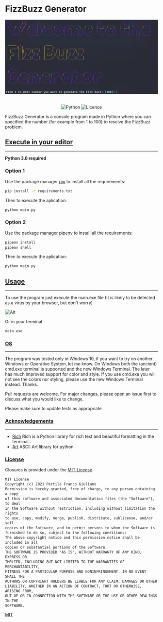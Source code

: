 # FizzBuzz Generator

![Imgur](images/welcome.png)
&nbsp;&nbsp;&nbsp;&nbsp;&nbsp;&nbsp;&nbsp;&nbsp;&nbsp;&nbsp;&nbsp;&nbsp;&nbsp;&nbsp;&nbsp;&nbsp;&nbsp;&nbsp;&nbsp;
<div align="center">

![Python](https://img.shields.io/badge/python-3670A0?style=for-the-badge&logo=python&logoColor=ffdd54)
![Licence](https://img.shields.io/github/license/Ileriayo/markdown-badges?style=for-the-badge)

</div>
FizzBuzz Generator is a console program made in Python where you can specified the number (for example from 1 to 100) to resolve the FizzBuzz problem.


## [Execute in your editor](#Execute-in-your-editor)

---

**Python 3.8 required**

### Option 1

Use the package manager [pip](https://pypi.org/project/pip/) to install all the requirements:

```bash
pip install -r requirements.txt
```

Then to execute the aplication:

```bash
python main.py
```

### Option 2


Use the package manager [pipenv](https://pipenv.pypa.io/en/latest/) to install all the requirements:
```bash
pipenv install
pipenv shell
```


Then to execute the aplication:
```bash
python main.py
```


## [Usage](#Usage)

---

To use the program just execute the main.exe file (It is likely to be detected as a virus by your browser, but don't worry)

![Alt](/images/gif_fizz_buzz_generator.gif)

Or in your terminal

```bash
main.exe
``` 


### [OS](#OS)
---

The program was tested only in Windows 10, if you want to try on another Windows or Operative System, let me know.
On Windows both the (ancient) cmd.exe terminal is supported and the new Windows Terminal. The later has much improved support for color and style.
If you use cmd.exe you will not see the colors nor styling, please use the new Windows Terminal instead.
Thanks.

Pull requests are welcome. For major changes, please open an issue first to discuss what you would like to change.

Please make sure to update tests as appropriate. 

### [Acknowledgements](#Acknowledgements)

---

-   [Rich](https://github.com/willmcgugan/rich) Rich is a Python library for rich text and beautiful formatting in the terminal..
-   [Art](https://github.com/sepandhaghighi/art) ASCII Art library for python

### [License](#license)

Closures is provided under the [MIT License](https://github.com/vhesener/Closures/blob/master/LICENSE).

```text
MIT License
Copyright (c) 2021 Pértile Franco Giuliano
Permission is hereby granted, free of charge, to any person obtaining a copy
of this software and associated documentation files (the "Software"), to deal
in the Software without restriction, including without limitation the rights
to use, copy, modify, merge, publish, distribute, sublicense, and/or sell
copies of the Software, and to permit persons to whom the Software is
furnished to do so, subject to the following conditions:
The above copyright notice and this permission notice shall be included in all
copies or substantial portions of the Software.
THE SOFTWARE IS PROVIDED "AS IS", WITHOUT WARRANTY OF ANY KIND, EXPRESS OR
IMPLIED, INCLUDING BUT NOT LIMITED TO THE WARRANTIES OF MERCHANTABILITY,
FITNESS FOR A PARTICULAR PURPOSE AND NONINFRINGEMENT. IN NO EVENT SHALL THE
AUTHORS OR COPYRIGHT HOLDERS BE LIABLE FOR ANY CLAIM, DAMAGES OR OTHER
LIABILITY, WHETHER IN AN ACTION OF CONTRACT, TORT OR OTHERWISE, ARISING FROM,
OUT OF OR IN CONNECTION WITH THE SOFTWARE OR THE USE OR OTHER DEALINGS IN THE
SOFTWARE.
```


[MIT](https://choosealicense.com/licenses/mit/)
